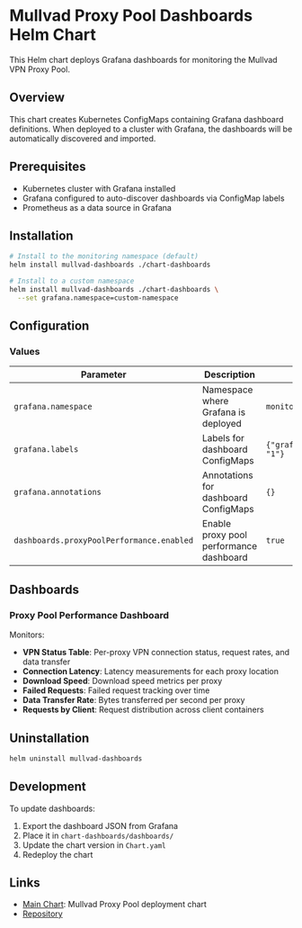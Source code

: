 # Mullvad Proxy Pool Dashboards Helm Chart

This Helm chart deploys Grafana dashboards for monitoring the Mullvad VPN Proxy Pool.

## Overview

This chart creates Kubernetes ConfigMaps containing Grafana dashboard definitions. When deployed to a cluster with Grafana, the dashboards will be automatically discovered and imported.

## Prerequisites

- Kubernetes cluster with Grafana installed
- Grafana configured to auto-discover dashboards via ConfigMap labels
- Prometheus as a data source in Grafana

## Installation

```bash
# Install to the monitoring namespace (default)
helm install mullvad-dashboards ./chart-dashboards

# Install to a custom namespace
helm install mullvad-dashboards ./chart-dashboards \
  --set grafana.namespace=custom-namespace
```

## Configuration

### Values

| Parameter | Description | Default |
|-----------|-------------|---------|
| `grafana.namespace` | Namespace where Grafana is deployed | `monitoring` |
| `grafana.labels` | Labels for dashboard ConfigMaps | `{"grafana_dashboard": "1"}` |
| `grafana.annotations` | Annotations for dashboard ConfigMaps | `{}` |
| `dashboards.proxyPoolPerformance.enabled` | Enable proxy pool performance dashboard | `true` |

## Dashboards

### Proxy Pool Performance Dashboard

Monitors:
- **VPN Status Table**: Per-proxy VPN connection status, request rates, and data transfer
- **Connection Latency**: Latency measurements for each proxy location
- **Download Speed**: Download speed metrics per proxy
- **Failed Requests**: Failed request tracking over time
- **Data Transfer Rate**: Bytes transferred per second per proxy
- **Requests by Client**: Request distribution across client containers

## Uninstallation

```bash
helm uninstall mullvad-dashboards
```

## Development

To update dashboards:

1. Export the dashboard JSON from Grafana
2. Place it in `chart-dashboards/dashboards/`
3. Update the chart version in `Chart.yaml`
4. Redeploy the chart

## Links

- [Main Chart](../proxy/): Mullvad Proxy Pool deployment chart
- [Repository](https://github.com/rixau/mullvad-kubernetes)

